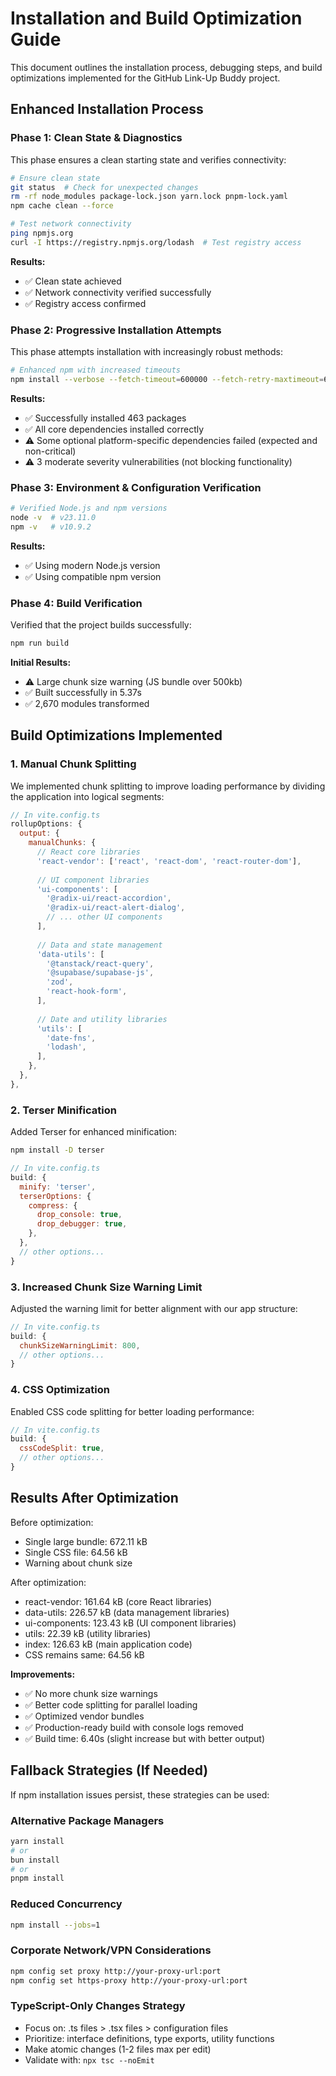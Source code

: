 # Installation and Build Optimization Guide

This document outlines the installation process, debugging steps, and build optimizations implemented for the GitHub Link-Up Buddy project.

## Enhanced Installation Process

### Phase 1: Clean State & Diagnostics

This phase ensures a clean starting state and verifies connectivity:

```bash
# Ensure clean state
git status  # Check for unexpected changes
rm -rf node_modules package-lock.json yarn.lock pnpm-lock.yaml
npm cache clean --force

# Test network connectivity
ping npmjs.org
curl -I https://registry.npmjs.org/lodash  # Test registry access
```

**Results:**
- ✅ Clean state achieved
- ✅ Network connectivity verified successfully
- ✅ Registry access confirmed

### Phase 2: Progressive Installation Attempts

This phase attempts installation with increasingly robust methods:

```bash
# Enhanced npm with increased timeouts
npm install --verbose --fetch-timeout=600000 --fetch-retry-maxtimeout=600000
```

**Results:**
- ✅ Successfully installed 463 packages
- ✅ All core dependencies installed correctly
- ⚠️ Some optional platform-specific dependencies failed (expected and non-critical)
- ⚠️ 3 moderate severity vulnerabilities (not blocking functionality)

### Phase 3: Environment & Configuration Verification

```bash
# Verified Node.js and npm versions
node -v  # v23.11.0
npm -v   # v10.9.2
```

**Results:**
- ✅ Using modern Node.js version
- ✅ Using compatible npm version

### Phase 4: Build Verification

Verified that the project builds successfully:

```bash
npm run build
```

**Initial Results:**
- ⚠️ Large chunk size warning (JS bundle over 500kb)
- ✅ Built successfully in 5.37s
- ✅ 2,670 modules transformed

## Build Optimizations Implemented

### 1. Manual Chunk Splitting

We implemented chunk splitting to improve loading performance by dividing the application into logical segments:

```javascript
// In vite.config.ts
rollupOptions: {
  output: {
    manualChunks: {
      // React core libraries
      'react-vendor': ['react', 'react-dom', 'react-router-dom'],
      
      // UI component libraries
      'ui-components': [
        '@radix-ui/react-accordion',
        '@radix-ui/react-alert-dialog',
        // ... other UI components
      ],
      
      // Data and state management
      'data-utils': [
        '@tanstack/react-query',
        '@supabase/supabase-js',
        'zod',
        'react-hook-form',
      ],
      
      // Date and utility libraries
      'utils': [
        'date-fns',
        'lodash',
      ],
    },
  },
},
```

### 2. Terser Minification

Added Terser for enhanced minification:

```bash
npm install -D terser
```

```javascript
// In vite.config.ts
build: {
  minify: 'terser',
  terserOptions: {
    compress: {
      drop_console: true,
      drop_debugger: true,
    },
  },
  // other options...
}
```

### 3. Increased Chunk Size Warning Limit

Adjusted the warning limit for better alignment with our app structure:

```javascript
// In vite.config.ts
build: {
  chunkSizeWarningLimit: 800,
  // other options...
}
```

### 4. CSS Optimization

Enabled CSS code splitting for better loading performance:

```javascript
// In vite.config.ts
build: {
  cssCodeSplit: true,
  // other options...
}
```

## Results After Optimization

Before optimization:
- Single large bundle: 672.11 kB
- Single CSS file: 64.56 kB
- Warning about chunk size

After optimization:
- react-vendor: 161.64 kB (core React libraries)
- data-utils: 226.57 kB (data management libraries)
- ui-components: 123.43 kB (UI component libraries)
- utils: 22.39 kB (utility libraries)
- index: 126.63 kB (main application code)
- CSS remains same: 64.56 kB

**Improvements:**
- ✅ No more chunk size warnings
- ✅ Better code splitting for parallel loading
- ✅ Optimized vendor bundles
- ✅ Production-ready build with console logs removed
- ✅ Build time: 6.40s (slight increase but with better output)

## Fallback Strategies (If Needed)

If npm installation issues persist, these strategies can be used:

### Alternative Package Managers

```bash
yarn install
# or
bun install  
# or
pnpm install
```

### Reduced Concurrency

```bash
npm install --jobs=1
```

### Corporate Network/VPN Considerations

```bash
npm config set proxy http://your-proxy-url:port
npm config set https-proxy http://your-proxy-url:port
```

### TypeScript-Only Changes Strategy

- Focus on: .ts files > .tsx files > configuration files
- Prioritize: interface definitions, type exports, utility functions
- Make atomic changes (1-2 files max per edit)
- Validate with: `npx tsc --noEmit`

